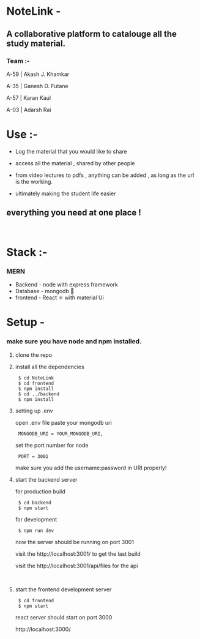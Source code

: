 # NoteLink - 
## A collaborative platform to catalouge all the study material.

### Team :-
A-59 | Akash J. Khamkar

A-35 | Ganesh D. Futane

A-57 | Karan Kaul

A-03 | Adarsh Rai

# Use :-

* Log the material that you would like to share

* access all the material , shared by other people

* from video lectures to pdfs , anything can be added , as long as the url is the working.

* ultimately making the student life easier 

## everything you need at one place !

<br>

# Stack :-
### MERN
* Backend - node with express framework
* Database - mongodb 🌱
* frontend - React ⚛️ with material Ui

# Setup -
### make sure you have node and npm installed.

1. clone the repo
2. install all the dependencies


        $ cd NoteLink
        $ cd frontend
        $ npm install
        $ cd ../backend
        $ npm install
3. setting up .env

    open .env file
    paste your mongodb uri 
    
        MONGODB_URI = YOUR_MONGODB_URI, 

    set the port number for node

        PORT = 3001    
    make sure you add the username:password in URI properly!

4. start the backend server
    
    for production build

        $ cd backend
        $ npm start

    for development

        $ npm run dev 


    now the server should be running on port 3001

    visit the http://localhost:3001/ to get the last build

    visit the http://localhost:3001/api/files for the api

<br>

5. start the frontend development server

        $ cd frontend
        $ npm start  

    react server should start on port 3000
    
    http://localhost:3000/


